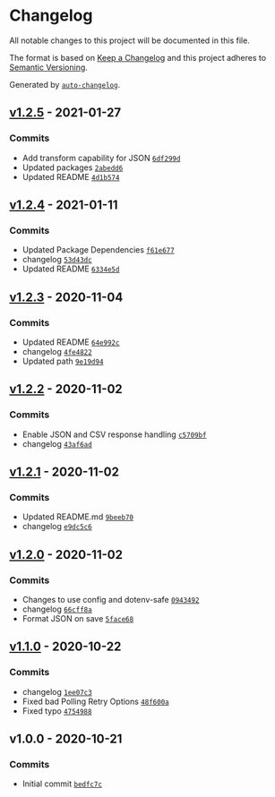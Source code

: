 # Changelog

All notable changes to this project will be documented in this file.

The format is based on [Keep a Changelog](https://keepachangelog.com/en/1.0.0/)
and this project adheres to [Semantic Versioning](https://semver.org/spec/v2.0.0.html).

Generated by [`auto-changelog`](https://github.com/CookPete/auto-changelog).

## [v1.2.5](https://github.com/martinholden-skillsoft/node-percipio-learneractivityreport/compare/v1.2.4...v1.2.5) - 2021-01-27

### Commits

- Add transform capability for JSON [`6df299d`](https://github.com/martinholden-skillsoft/node-percipio-learneractivityreport/commit/6df299d2cbd60a11c7004fc06c6543d16ef517ab)
- Updated packages [`2abedd6`](https://github.com/martinholden-skillsoft/node-percipio-learneractivityreport/commit/2abedd6d74e0982335365a3bdb888f5f19e0ca7e)
- Updated README [`4d1b574`](https://github.com/martinholden-skillsoft/node-percipio-learneractivityreport/commit/4d1b574edbcee7b0f1193ed48df0639577bfcd50)

## [v1.2.4](https://github.com/martinholden-skillsoft/node-percipio-learneractivityreport/compare/v1.2.3...v1.2.4) - 2021-01-11

### Commits

- Updated Package Dependencies [`f61e677`](https://github.com/martinholden-skillsoft/node-percipio-learneractivityreport/commit/f61e67773f4afacf8bae65c7b4101dde1ae96036)
- changelog [`53d43dc`](https://github.com/martinholden-skillsoft/node-percipio-learneractivityreport/commit/53d43dcfa23e79430d5b366f4b1e2b42bf032b92)
- Updated README [`6334e5d`](https://github.com/martinholden-skillsoft/node-percipio-learneractivityreport/commit/6334e5d26960a1af0b2e9722e1d99be2fb0aeb48)

## [v1.2.3](https://github.com/martinholden-skillsoft/node-percipio-learneractivityreport/compare/v1.2.2...v1.2.3) - 2020-11-04

### Commits

- Updated README [`64e992c`](https://github.com/martinholden-skillsoft/node-percipio-learneractivityreport/commit/64e992c1f909a3491481a4b433a6c5ae9fe3571e)
- changelog [`4fe4822`](https://github.com/martinholden-skillsoft/node-percipio-learneractivityreport/commit/4fe482271fbc6b31ec32c46b0c29509c66ef72f5)
- Updated path [`9e19d94`](https://github.com/martinholden-skillsoft/node-percipio-learneractivityreport/commit/9e19d943f0b67a891191a6ebb32bb0892022067c)

## [v1.2.2](https://github.com/martinholden-skillsoft/node-percipio-learneractivityreport/compare/v1.2.1...v1.2.2) - 2020-11-02

### Commits

- Enable JSON and CSV response handling [`c5709bf`](https://github.com/martinholden-skillsoft/node-percipio-learneractivityreport/commit/c5709bf1b635d7cc95af8e4790d5c045b27b5237)
- changelog [`43af6ad`](https://github.com/martinholden-skillsoft/node-percipio-learneractivityreport/commit/43af6ad8c35d34dcebcfbeec37e3e98112450593)

## [v1.2.1](https://github.com/martinholden-skillsoft/node-percipio-learneractivityreport/compare/v1.2.0...v1.2.1) - 2020-11-02

### Commits

- Updated README.md [`9beeb70`](https://github.com/martinholden-skillsoft/node-percipio-learneractivityreport/commit/9beeb7047d703bfa30d14fbb54452cf178e1d296)
- changelog [`e9dc5c6`](https://github.com/martinholden-skillsoft/node-percipio-learneractivityreport/commit/e9dc5c62b57f1afa1d9dbee1f6bb5032ee5a7168)

## [v1.2.0](https://github.com/martinholden-skillsoft/node-percipio-learneractivityreport/compare/v1.1.0...v1.2.0) - 2020-11-02

### Commits

- Changes to use config and dotenv-safe [`0943492`](https://github.com/martinholden-skillsoft/node-percipio-learneractivityreport/commit/09434929c31050c2f3ca272fb8815ac4b7d6daaa)
- changelog [`66cff8a`](https://github.com/martinholden-skillsoft/node-percipio-learneractivityreport/commit/66cff8a5f91f8642740477ee3a0fc4cb63d97345)
- Format JSON on save [`5face68`](https://github.com/martinholden-skillsoft/node-percipio-learneractivityreport/commit/5face68fa5b6ae62100197d0993f79cb5f3430a2)

## [v1.1.0](https://github.com/martinholden-skillsoft/node-percipio-learneractivityreport/compare/v1.0.0...v1.1.0) - 2020-10-22

### Commits

- changelog [`1ee07c3`](https://github.com/martinholden-skillsoft/node-percipio-learneractivityreport/commit/1ee07c3e4bb438d299232bd81b2bbf00db965685)
- Fixed bad Polling Retry Options [`48f600a`](https://github.com/martinholden-skillsoft/node-percipio-learneractivityreport/commit/48f600a55f4b0835497645232bd7922609aebfb6)
- Fixed typo [`4754988`](https://github.com/martinholden-skillsoft/node-percipio-learneractivityreport/commit/475498864336721f5da2a808f8d1d7e8cbaf5230)

## v1.0.0 - 2020-10-21

### Commits

- Initial commit [`bedfc7c`](https://github.com/martinholden-skillsoft/node-percipio-learneractivityreport/commit/bedfc7cf819e29c9f2c8d9f7f6b2b6d2193dcf95)
